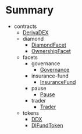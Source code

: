 # Summary

-   contracts
    -   [DerivaDEX](docs/DerivaDEX.md)
    -   diamond
        -   [DiamondFacet](docs/diamond/DiamondFacet.md)
        -   [OwnershipFacet](docs/diamond/OwnershipFacet.md)
    -   facets
        -   governance
            -   [Governance](docs/facets/governance/Governance.md)
        -   insurance-fund
            -   [InsuranceFund](docs/facets/insurance-fund/InsuranceFund.md)
        -   pause
            -   [Pause](docs/facets/pause/Pause.md)
        -   trader
            -   [Trader](docs/facets/trader/Trader.md)
    -   tokens
        -   [DDX](docs/tokens/DDX.md)
        -   [DIFundToken](docs/tokens/DIFundToken.md)
